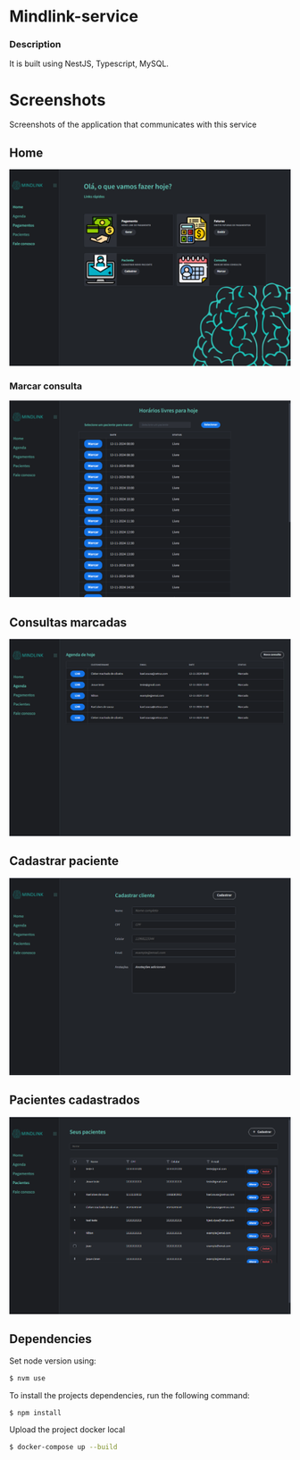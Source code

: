 # Mindlink-service

### Description
 It is built using NestJS, Typescript, MySQL.
# Screenshots 
Screenshots of the application that communicates with this service
## Home 
![alt text](/imgs/home.png)



### Marcar consulta 
![alt text](/imgs/marcar.png)


## Consultas marcadas
![alt text](/imgs/marcadas.png)


## Cadastrar paciente
![alt text](/imgs/cadastrar_paciente.png)


## Pacientes cadastrados
![alt text](/imgs/pacientes.png)



## Dependencies

Set node version using:
```bash
$ nvm use
```


To install the projects dependencies, run the following command:

```bash
$ npm install
```

Upload the project docker local

```bash
$ docker-compose up --build
```

